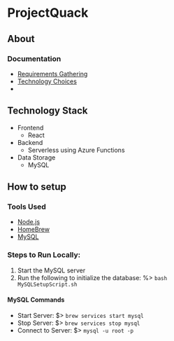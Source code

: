 # ProjectQuack
## About
### Documentation
- [Requirements Gathering]()
- [Technology Choices]()
- []()

## Technology Stack
- Frontend
  - React
- Backend
  - Serverless using Azure Functions
- Data Storage
  - MySQL

## How to setup
### Tools Used
- [Node.js](https://nodejs.org/en/)
- [HomeBrew](https://brew.sh/)
- [MySQL](https://dev.mysql.com/)

### Steps to Run Locally:
1. Start the MySQL server
1. Run the following to initialize the database: 
   %> ```bash MySQLSetupScript.sh```

#### MySQL Commands
- Start Server: $> ```brew services start mysql```
- Stop Server: $> ```brew services stop mysql```
- Connect to Server: $> ```mysql -u root -p```